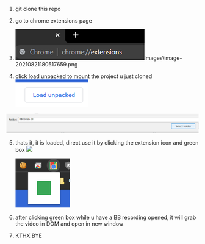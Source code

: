 1. git clone this repo
2. go to chrome extensions page
3. ![](images\image-20210821180517659.png?raw=true)images\image-20210821180517659.png

4. click load unpacked to mount the project u just cloned
   ![](images\image-20210821180620573.png)

![](images\image-20210821180727515.png)

5. thats it, it is loaded, direct use it by clicking the extension icon and green box
   ![](images\image-20210821180846665.png)

   ![](images\image-20210821180908504.png)

6. after clicking green box while u have a BB recording opened, it will grab the video in DOM and open in new window
7. KTHX BYE
